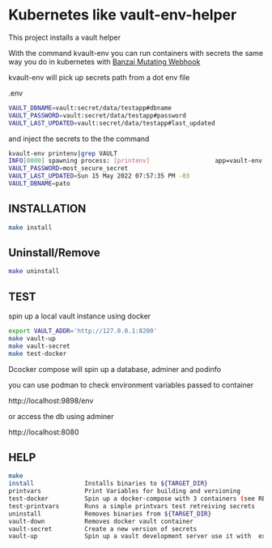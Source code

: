 # Kubernetes like vault-env-helper

This project installs a vault helper 

With the command kvault-env you can run containers with secrets the same way you do in kubernetes with [Banzai Mutating Webhook](https://banzaicloud.com/docs/bank-vaults/mutating-webhook/)

kvault-env will pick up secrets path from a dot env file

.env 
```bash
VAULT_DBNAME=vault:secret/data/testapp#dbname
VAULT_PASSWORD=vault:secret/data/testapp#password 
VAULT_LAST_UPDATED=vault:secret/data/testapp#last_updated 
```

and inject the secrets to the the command 
```bash
kvault-env printenv|grep VAULT
INFO[0000] spawning process: [printenv]                  app=vault-env
VAULT_PASSWORD=most_secure_secret
VAULT_LAST_UPDATED=Sun 15 May 2022 07:57:35 PM -03
VAULT_DBNAME=pato

```

## INSTALLATION
```bash
make install
```
## Uninstall/Remove
```bash
make uninstall
```

## TEST


spin up a local vault instance using docker
```bash
export VAULT_ADDR='http://127.0.0.1:8200'
make vault-up 
make vault-secret
make test-docker
```
Dcocker compose will spin up a database, adminer and podinfo

you can use podman to check environment variables passed to container

 http://localhost:9898/env

or  access the db using adminer

 http://localhost:8080

## HELP
```bash
make
install              Installs binaries to ${TARGET_DIR}
printvars            Print Variables for building and versioning
test-docker          Spin up a docker-compose with 3 containers (see README.md)
test-printvars       Runs a simple printvars test retreiving secrets
uninstall            Removes binaries from ${TARGET_DIR}
vault-down           Removes docker vault container
vault-secret         Create a new version of secrets
vault-up             Spin up a vault development server use it with  export VAULT_ADDR='http://127.0.0.1:8200'
```